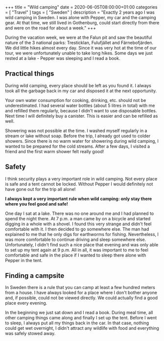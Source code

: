 +++
title =  "Wild camping"
date = 2020-06-05T08:00:00+01:00
categories = [
    "Travel"
]
tags = [
    "Sweden"
]
description = "Exactly 2 years ago I was wild camping in Sweden. I was alone with Pepper, my car and the camping gear. At that time, we still lived in Gothenburg, could start directly from there and were on the road for about a week."
+++

During the vacation week, we were at the Falun pit and saw the beautiful nature of the 3 national parks: Tresticklan, Fulufjället and Färnebofjärden. We did little hikes almost every day. Since it was very hot at the time of our tour, we were unfortunately unable to take long hikes. Some days we just rested at a lake - Pepper was sleeping and I read a book.  

## Practical things
During wild camping, every place should be left as you found it. I always took all the garbage back in my car and disposed it at the next opportunity.  

Your own water consumption for cooking, drinking, etc. should not be underestimated. I had several water bottles (about 5 litres in total) with me and refilled them regularly, because I didn't want to use disposable bottles. Next time I will definitely buy a canister. This is easier and can be refilled as well.  

Showering was not possible at the time. I washed myself regularly in a stream or lake without soap. Before the trip, I already got used to colder showers. Since there is no warm water for showering during wild camping, I wanted to be prepared for the cold streams. After a few days, I visited a friend and the first warm shower felt really good!

## Safety
I think security plays a very important role in wild camping. Not every place is safe and a tent cannot be locked. Without Pepper I would definitely not have gone out for the trip all alone!

**I always kept a very important rule when wild camping: only stay there where you feel good and safe!**

One day I sat at a lake. There was no one around me and I had planned to spend the night there. At 7 p.m. a man came by on a bicycle and started digging in a whole with a shovel. I found this very strange and didn't feel comfortable with it. I then decided to go somewhere else. The man had explained to me that he only digs for earthworms for fishing. Nevertheless, I was more comfortable to continue driving and sleep somewhere else. Unfortunately, I didn't find such a nice place that evening and was only able to set up my tent again at 9 p.m. All in all, it was important to me to feel comfortable and safe in the place if I wanted to sleep there alone with Pepper in the tent.

## Finding a campsite
In Sweden there is a rule that you can camp at least a few hundred meters from a house. I have always looked for a place where I don't bother anyone and, if possible, could not be viewed directly. We could actually find a good place every evening.  

In the beginning we just sat down and I read a book. During meal time, all other camping things came along and finally I set up the tent. Before I went to sleep, I always put all my things back in the car. In that case, nothing could get wet overnight, I didn't attract any wildlife with food and everything was safely stowed away.
